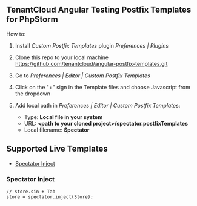 ## TenantCloud Angular Testing Postfix Templates for PhpStorm ##

How to:

1) Install *Custom Postfix Templates* plugin *Preferences | Plugins*

2) Clone this repo to your local machine https://github.com/tenantcloud/angular-postfix-templates.git

3) Go to *Preferences | Editor | Custom Postfix Templates*

4) Click on the "+" sign in the Template files and choose Javascript from the dropdown

5) Add local path in *Preferences | Editor | Custom Postfix Templates*:
    * Type: **Local file in your system**
    * URL: **\<path to your cloned project\>/spectator.postfixTemplates**
    * Local filename: **Spectator**


## Supported Live Templates ##

- [Spectator Inject](#spectator-inject)

### Spectator Inject ###

```
// store.sin + Tab
store = spectator.inject(Store);
```
